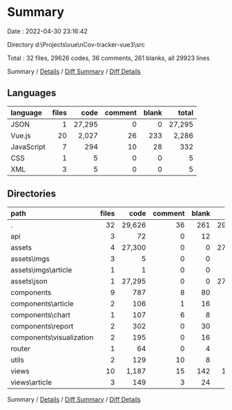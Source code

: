 # Summary

Date : 2022-04-30 23:16:42

Directory d:\Projects\vue\nCov-tracker-vue3\src

Total : 32 files,  29626 codes, 36 comments, 261 blanks, all 29923 lines

Summary / [Details](details.md) / [Diff Summary](diff.md) / [Diff Details](diff-details.md)

## Languages
| language | files | code | comment | blank | total |
| :--- | ---: | ---: | ---: | ---: | ---: |
| JSON | 1 | 27,295 | 0 | 0 | 27,295 |
| Vue.js | 20 | 2,027 | 26 | 233 | 2,286 |
| JavaScript | 7 | 294 | 10 | 28 | 332 |
| CSS | 1 | 5 | 0 | 0 | 5 |
| XML | 3 | 5 | 0 | 0 | 5 |

## Directories
| path | files | code | comment | blank | total |
| :--- | ---: | ---: | ---: | ---: | ---: |
| . | 32 | 29,626 | 36 | 261 | 29,923 |
| api | 3 | 72 | 0 | 12 | 84 |
| assets | 4 | 27,300 | 0 | 0 | 27,300 |
| assets\imgs | 3 | 5 | 0 | 0 | 5 |
| assets\imgs\article | 1 | 1 | 0 | 0 | 1 |
| assets\json | 1 | 27,295 | 0 | 0 | 27,295 |
| components | 9 | 787 | 8 | 80 | 875 |
| components\article | 2 | 106 | 1 | 16 | 123 |
| components\chart | 1 | 107 | 6 | 8 | 121 |
| components\report | 2 | 302 | 0 | 30 | 332 |
| components\visualization | 2 | 195 | 0 | 16 | 211 |
| router | 1 | 64 | 0 | 4 | 68 |
| utils | 2 | 129 | 10 | 8 | 147 |
| views | 10 | 1,187 | 15 | 142 | 1,344 |
| views\article | 3 | 149 | 3 | 24 | 176 |

Summary / [Details](details.md) / [Diff Summary](diff.md) / [Diff Details](diff-details.md)